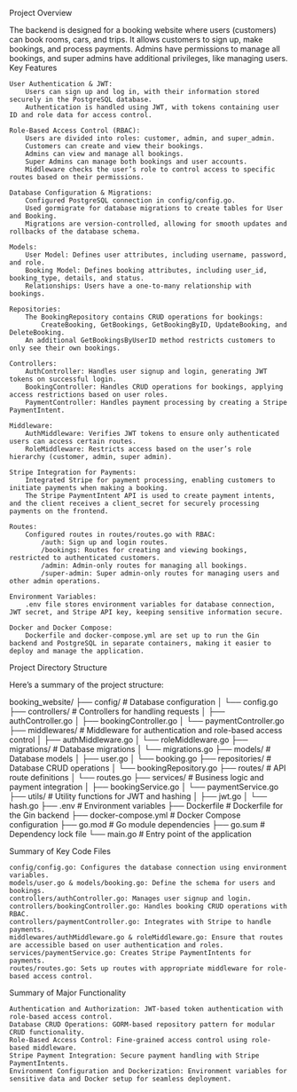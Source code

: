 Project Overview

The backend is designed for a booking website where users (customers) can book rooms, cars, and trips. It allows customers to sign up, make bookings, and process payments. Admins have permissions to manage all bookings, and super admins have additional privileges, like managing users.
Key Features

    User Authentication & JWT:
        Users can sign up and log in, with their information stored securely in the PostgreSQL database.
        Authentication is handled using JWT, with tokens containing user ID and role data for access control.

    Role-Based Access Control (RBAC):
        Users are divided into roles: customer, admin, and super_admin.
        Customers can create and view their bookings.
        Admins can view and manage all bookings.
        Super Admins can manage both bookings and user accounts.
        Middleware checks the user’s role to control access to specific routes based on their permissions.

    Database Configuration & Migrations:
        Configured PostgreSQL connection in config/config.go.
        Used gormigrate for database migrations to create tables for User and Booking.
        Migrations are version-controlled, allowing for smooth updates and rollbacks of the database schema.

    Models:
        User Model: Defines user attributes, including username, password, and role.
        Booking Model: Defines booking attributes, including user_id, booking_type, details, and status.
        Relationships: Users have a one-to-many relationship with bookings.

    Repositories:
        The BookingRepository contains CRUD operations for bookings:
            CreateBooking, GetBookings, GetBookingByID, UpdateBooking, and DeleteBooking.
        An additional GetBookingsByUserID method restricts customers to only see their own bookings.

    Controllers:
        AuthController: Handles user signup and login, generating JWT tokens on successful login.
        BookingController: Handles CRUD operations for bookings, applying access restrictions based on user roles.
        PaymentController: Handles payment processing by creating a Stripe PaymentIntent.

    Middleware:
        AuthMiddleware: Verifies JWT tokens to ensure only authenticated users can access certain routes.
        RoleMiddleware: Restricts access based on the user’s role hierarchy (customer, admin, super admin).

    Stripe Integration for Payments:
        Integrated Stripe for payment processing, enabling customers to initiate payments when making a booking.
        The Stripe PaymentIntent API is used to create payment intents, and the client receives a client_secret for securely processing payments on the frontend.

    Routes:
        Configured routes in routes/routes.go with RBAC:
            /auth: Sign up and login routes.
            /bookings: Routes for creating and viewing bookings, restricted to authenticated customers.
            /admin: Admin-only routes for managing all bookings.
            /super-admin: Super admin-only routes for managing users and other admin operations.

    Environment Variables:
        .env file stores environment variables for database connection, JWT secret, and Stripe API key, keeping sensitive information secure.

    Docker and Docker Compose:
        Dockerfile and docker-compose.yml are set up to run the Gin backend and PostgreSQL in separate containers, making it easier to deploy and manage the application.


Project Directory Structure

Here’s a summary of the project structure:

booking_website/
├── config/                # Database configuration
│   └── config.go
├── controllers/           # Controllers for handling requests
│   ├── authController.go
│   ├── bookingController.go
│   └── paymentController.go
├── middlewares/           # Middleware for authentication and role-based access control
│   ├── authMiddleware.go
│   └── roleMiddleware.go
├── migrations/            # Database migrations
│   └── migrations.go
├── models/                # Database models
│   ├── user.go
│   └── booking.go
├── repositories/          # Database CRUD operations
│   └── bookingRepository.go
├── routes/                # API route definitions
│   └── routes.go
├── services/              # Business logic and payment integration
│   ├── bookingService.go
│   └── paymentService.go
├── utils/                 # Utility functions for JWT and hashing
│   ├── jwt.go
│   └── hash.go
├── .env                   # Environment variables
├── Dockerfile             # Dockerfile for the Gin backend
├── docker-compose.yml     # Docker Compose configuration
├── go.mod                 # Go module dependencies
├── go.sum                 # Dependency lock file
└── main.go                # Entry point of the application

Summary of Key Code Files

    config/config.go: Configures the database connection using environment variables.
    models/user.go & models/booking.go: Define the schema for users and bookings.
    controllers/authController.go: Manages user signup and login.
    controllers/bookingController.go: Handles booking CRUD operations with RBAC.
    controllers/paymentController.go: Integrates with Stripe to handle payments.
    middlewares/authMiddleware.go & roleMiddleware.go: Ensure that routes are accessible based on user authentication and roles.
    services/paymentService.go: Creates Stripe PaymentIntents for payments.
    routes/routes.go: Sets up routes with appropriate middleware for role-based access control.

Summary of Major Functionality

    Authentication and Authorization: JWT-based token authentication with role-based access control.
    Database CRUD Operations: GORM-based repository pattern for modular CRUD functionality.
    Role-Based Access Control: Fine-grained access control using role-based middleware.
    Stripe Payment Integration: Secure payment handling with Stripe PaymentIntents.
    Environment Configuration and Dockerization: Environment variables for sensitive data and Docker setup for seamless deployment.